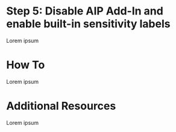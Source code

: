 # Step 5: Disable AIP Add-In and enable built-in sensitivity labels
Lorem ipsum


# How To
Lorem ipsum


# Additional Resources
Lorem ipsum
